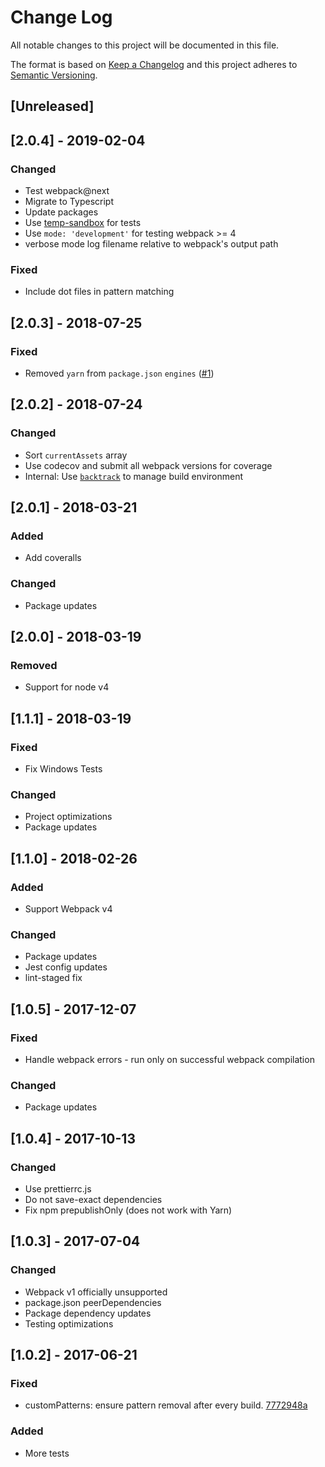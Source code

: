# Change Log

All notable changes to this project will be documented in this file.

The format is based on [Keep a Changelog](http://keepachangelog.com/)
and this project adheres to [Semantic Versioning](http://semver.org/).

## [Unreleased]

## [2.0.4] - 2019-02-04

### Changed

-   Test webpack@next
-   Migrate to Typescript
-   Update packages
-   Use [temp-sandbox](https://github.com/chrisblossom/temp-sandbox) for tests
-   Use `mode: 'development'` for testing webpack >= 4
-   verbose mode log filename relative to webpack's output path

### Fixed

-   Include dot files in pattern matching

## [2.0.3] - 2018-07-25

### Fixed

-   Removed `yarn` from `package.json` `engines` ([#1](https://github.com/chrisblossom/clean-self-webpack-plugin/issues/1))

## [2.0.2] - 2018-07-24

### Changed

-   Sort `currentAssets` array
-   Use codecov and submit all webpack versions for coverage
-   Internal: Use [`backtrack`](https://github.com/chrisblossom/backtrack) to manage build environment

## [2.0.1] - 2018-03-21

### Added

-   Add coveralls

### Changed

-   Package updates

## [2.0.0] - 2018-03-19

### Removed

-   Support for node v4

## [1.1.1] - 2018-03-19

### Fixed

-   Fix Windows Tests

### Changed

-   Project optimizations
-   Package updates

## [1.1.0] - 2018-02-26

### Added

-   Support Webpack v4

### Changed

-   Package updates
-   Jest config updates
-   lint-staged fix

## [1.0.5] - 2017-12-07

### Fixed

-   Handle webpack errors - run only on successful webpack compilation

### Changed

-   Package updates

## [1.0.4] - 2017-10-13

### Changed

-   Use prettierrc.js
-   Do not save-exact dependencies
-   Fix npm prepublishOnly (does not work with Yarn)

## [1.0.3] - 2017-07-04

### Changed

-   Webpack v1 officially unsupported
-   package.json peerDependencies
-   Package dependency updates
-   Testing optimizations

## [1.0.2] - 2017-06-21

### Fixed

-   customPatterns: ensure pattern removal after every build. [7772948a](https://github.com/chrisblossom/clean-self-webpack-plugin/commit/7772948a488ddedadff815c926a70ef18e84fb3d)

### Added

-   More tests
